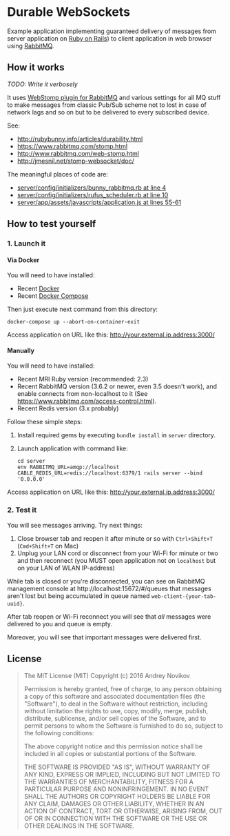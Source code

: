 Durable WebSockets
==================

Example application implementing guaranteed delivery of messages from server application on [Ruby on Rails]) to client application in web browser using [RabbitMQ].

## How it works

_TODO: Write it verbosely_

It uses [WebStomp plugin for RabbitMQ] and various settings for all MQ stuff to make messages from classic Pub/Sub scheme not to lost in case of network lags and so on but to be delivered to every subscribed device.

See:

 - http://rubybunny.info/articles/durability.html
 - https://www.rabbitmq.com/stomp.html
 - http://www.rabbitmq.com/web-stomp.html
 - http://jmesnil.net/stomp-websocket/doc/

The meaningful places of code are:

 - [server/config/initializers/bunny_rabbitmq.rb at line 4](server/config/initializers/bunny_rabbitmq.rb#L4)
 - [server/config/initializers/rufus_scheduler.rb at line 10](server/config/initializers/rufus_scheduler.rb#L10)
 - [server/app/assets/javascripts/application.js at lines 55-61](server/app/assets/javascripts/application.js#L55-L61)


## How to test yourself

### 1. Launch it

#### Via Docker

You will need to have installed:

 - Recent [Docker]
 - Recent [Docker Compose]

Then just execute next command from this directory:

    docker-compose up --abort-on-container-exit

Access application on URL like this: http://your.external.ip.address:3000/


#### Manually

You will need to have installed:

 - Recent MRI Ruby version (recommended: 2.3)
 - Recent RabbitMQ version (3.6.2 or newer, even 3.5 doesn't work), and enable connects from non-localhost to it (See https://www.rabbitmq.com/access-control.html).
 - Recent Redis version (3.x probably)

Follow these simple steps:

 1. Install required gems by executing `bundle install` in `server` directory.

 2. Launch application with command like:

        cd server
        env RABBITMQ_URL=amqp://localhost CABLE_REDIS_URL=redis://localhost:6379/1 rails server --bind '0.0.0.0'

Access application on URL like this: http://your.external.ip.address:3000/

### 2. Test it

You will see messages arriving. Try next things:

 1. Close browser tab and reopen it after minute or so with `Ctrl+Shift+T` (`Cmd+Shift+T` on Mac)
 2. Unplug your LAN cord or disconnect from your Wi-Fi for minute or two and then reconnect (you MUST open application not on `localhost` but on your LAN of WLAN IP-address)

While tab is closed or you're disconnected, you can see on RabbitMQ management console at http://localhost:15672/#/queues that messages aren't lost but being accumulated in queue named `web-client-{your-tab-uuid}`.

After tab reopen or Wi-Fi reconnect you will see that _all_ messages were delivered to you and queue is empty.

Moreover, you will see that important messages were delivered first.


## License

> The MIT License (MIT)
> Copyright (c) 2016 Andrey Novikov
>
> Permission is hereby granted, free of charge, to any person obtaining a copy of this software and associated documentation files (the "Software"), to deal in the Software without restriction, including without limitation the rights to use, copy, modify, merge, publish, distribute, sublicense, and/or sell copies of the Software, and to permit persons to whom the Software is furnished to do so, subject to the following conditions:
>
> The above copyright notice and this permission notice shall be included in all copies or substantial portions of the Software.
>
> THE SOFTWARE IS PROVIDED "AS IS", WITHOUT WARRANTY OF ANY KIND, EXPRESS OR IMPLIED, INCLUDING BUT NOT LIMITED TO THE WARRANTIES OF MERCHANTABILITY, FITNESS FOR A PARTICULAR PURPOSE AND NONINFRINGEMENT. IN NO EVENT SHALL THE AUTHORS OR COPYRIGHT HOLDERS BE LIABLE FOR ANY CLAIM, DAMAGES OR OTHER LIABILITY, WHETHER IN AN ACTION OF CONTRACT, TORT OR OTHERWISE, ARISING FROM, OUT OF OR IN CONNECTION WITH THE SOFTWARE OR THE USE OR OTHER DEALINGS IN THE SOFTWARE.

[Ruby on Rails]: http://rubyonrails.org/
[RabbitMQ]: https://www.rabbitmq.com/
[WebStomp plugin for RabbitMQ]: https://www.rabbitmq.com/web-stomp.html
[Docker]: https://www.docker.com/
[Docker Compose]: https://docs.docker.com/compose/
